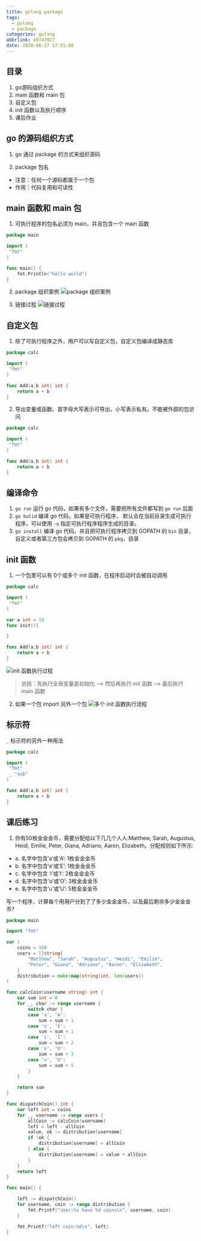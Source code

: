 ```yaml
---
title: golang package
tags:
  - golang
  - package
categories: golang
abbrlink: e0743927
date: 2020-06-27 17:51:08
---
```


## 目录
1. go源码组织方式
2. main 函数和 main 包
3. 自定义包
4. init 函数以及执行顺序
5. 课后作业

## go 的源码组织方式
1. go 通过 package 的方式来组织源码

2. package 包名
-  注意：任何一个源码都属于一个包
-  作用：代码复用和可读性

## main 函数和 main 包

1. 可执行程序的包名必须为 main，并且包含一个 main 函数

```go
package main

import (
 "fmt"
)

func main() {
    fmt.Println("hello world")
}
```
2. package 组织案例
![package 组织案例](../images/6A190F82EFF2E52B82A1D7AD0E39F959.jpg)

3. 链接过程
![链接过程](../images/5A5C93AE-DB15-4700-8F9B-2BEA87D2EA21.png)

## 自定义包
1. 除了可执行程序之外，用户可以写自定义包，自定义包编译成静态库

```go
package calc

import (
 "fmt"
)

func Add(a,b int) int {
    return a + b
}
```

2. 导出变量或函数。首字母大写表示可导出，小写表示私有。不能被外部的包访问

```go
package calc

import (
 "fmt"
)

func Add(a,b int) int {
    return a + b
}
```

## 编译命令
1. `go run`  运行 go 代码，如果有多个文件，需要把所有文件都写到 `go run` 后面
2. `go bulid` 编译 go 代码，如果是可执行程序， 默认会在当前目录生成可执行程序，可以使用 `-o` 指定可执行程序程序生成的目录。
3. `go install` 编译 go 代码，并且把可执行程序拷贝到  GOPATH 的 `bin` 目录，自定义或者第三方包会拷贝到 GOPATH 的 `pkg`，目录

## init 函数
1. 一个包里可以有 0个或多个 init 函数，在程序启动时会被自动调用

```go
package calc

import (
 "fmt"
)

var a int = 10
func init(){

}

func Add(a,b int) int {
    return a + b
}
```

![init 函数执行过程](../images/92B319DE-5966-494A-B708-74AC4DD6533A.png)

> 总结：先执行全局变量是初始化 --> 然后再执行 init 函数 --> 最后执行 main 函数

2. 如果一个包 import 另外一个包
![多个 init 函数执行流程](../images/4DAA696D-1D88-4352-8979-C4C0BBDF3A6C.png)

## 标示符
`_` 标示符的另外一种用法

```go
package calc 

import (
 "fmt"
 _ "sub"
)

func Add(a,b int) int {
    return a + b
}
```

## 课后练习
1. 你有50枚⾦金金币，需要分配给以下⼏几个⼈人:Matthew, Sarah, Augustus, Heidi, Emilie,
   Peter, Giana, Adriano, Aaron, Elizabeth。分配规则如下所示:
   
- a. 名字中包含’a’或’A’: 1枚⾦金金币 
- b. 名字中包含’e’或’E’: 1枚⾦金金币 
- c. 名字中包含 ‘i’或’I’: 2枚⾦金金币 
- d. 名字中包含’o’或’O’: 3枚⾦金金币 
- e. 名字中包含’u’或’U’: 5枚⾦金金币

写一个程序，计算每个⽤用户分到了了多少⾦金金币，以及最后剩余多少⾦金金币?

```go
package main

import "fmt"

var (
	coins = 100
	users = []string{
		"Matthew", "Sarah", "Augustus", "Heidi", "Emilie",
		"Peter", "Giana", "Adriano", "Aaron", "Elizabeth",
	}
	distribution = make(map[string]int, len(users))
)

func calcCoin(username string) int {
	var sum int = 0
	for _, char := range username {
		switch char {
		case 'a', 'A':
			sum = sum + 1
		case 'e', 'E':
			sum = sum + 1
		case 'i', 'I':
			sum = sum + 2
		case 'o', 'O':
			sum = sum + 3
		case 'u', 'U':
			sum = sum + 5
		}
	}

	return sum
}

func dispatchCoin() int {
	var left int = coins
	for _, username := range users {
		allCoin := calcCoin(username)
		left = left - allCoin
		value, ok := distribution[username]
		if !ok {
			distribution[username] = allCoin
		} else {
			distribution[username] = value + allCoin
		}
	}
	return left
}

func main() {

	left := dispatchCoin()
	for username, coin := range distribution {
		fmt.Printf("user:%s have %d coins\n", username, coin)
	}

	fmt.Printf("left coin:%d\n", left)
}

```